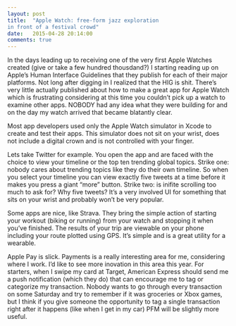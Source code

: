 ```yaml
---
layout: post
title:  "Apple Watch: free-form jazz exploration
in front of a festival crowd"
date:   2015-04-28 20:14:00
comments: true
---
```


In the days leading up to receiving one of the very first Apple Watches created (give or take a few hundred thousdand?) I starting reading up on Apple’s Human Interface Guidelines that they publish for each of their major platforms. Not long after digging in I realized that the HIG is shit. There’s very little actually published about how to make a great app for Apple Watch which is frustrating considering at this time you couldn’t pick up a watch to examine other apps. NOBODY had any idea what they were building for and on the day my watch arrived that became blatantly clear. 

Most app developers used only the Apple Watch simulator in Xcode to create and test their apps. This simulator does not sit on your wrist, does not include a digital crown and is not controlled with your finger.

Lets take Twitter for example. You open the app and are faced with the choice to view your timeline or the top ten trending global topics. Strike one: nobody cares about trending topics like they do their own timeline. So when you select your timeline you can view exactly five tweets at a time before it makes you press a giant “more” button. Strike two: is inifite scrolling too much to ask for? Why five tweets? It’s a very involved UI for something that sits on your wrist and probably won’t be very popular.

Some apps are nice, like Strava. They bring the simple action of starting your workout (biking or running) from your watch and stopping it when you’ve finished. The results of your trip are viewable on your phone including your route plotted using GPS. It’s simple and is a great utility for a wearable.

Apple Pay is slick. Payments is a really interesting area for me, considering where I work. I’d like to see more inovation in this area this year. For starters, when I swipe my card at Target, American Express should send me a push notification (which they do) that can encourage me to tag or categorize my transaction. Nobody wants to go through every transaction on some Saturday and try to remember if it was groceries or Xbox games, but I think if you give someone the opportunity to tag a single transaction right after it happens (like when I get in my car) PFM will be slightly more useful.